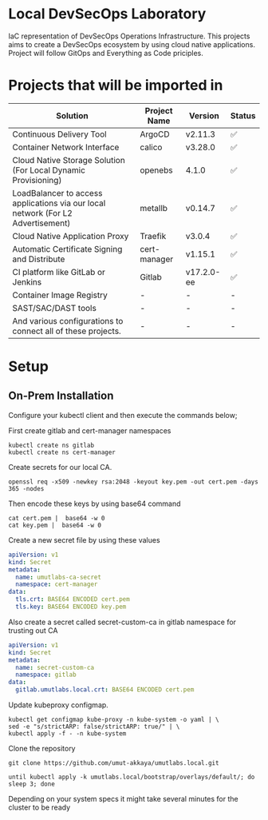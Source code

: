 # Local DevSecOps Laboratory
IaC representation of DevSecOps Operations Infrastructure. This projects aims to create a DevSecOps ecosystem by using cloud native applications. Project will follow GitOps and Everything as Code priciples.

# Projects that will be imported in
| Solution | Project Name | Version | Status |
| ---- | --- | --- | --- |
| Continuous Delivery Tool | ArgoCD | v2.11.3 | :white_check_mark: |
| Container Network Interface | calico | v3.28.0 | :white_check_mark: |
| Cloud Native Storage Solution (For Local Dynamic Provisioning) | openebs | 4.1.0 | :white_check_mark:|
| LoadBalancer to access applications via our local network (For L2 Advertisement) | metallb | v0.14.7 | :white_check_mark: |
| Cloud Native Application Proxy | Traefik | v3.0.4 | :white_check_mark: |
| Automatic Certificate Signing and Distribute | cert-manager | v1.15.1 | :white_check_mark:  |
| CI platform like GitLab or Jenkins | Gitlab | v17.2.0-ee | :white_check_mark: |
| Container Image Registry | - | - | - |
| SAST/SAC/DAST tools | - | - | - |
| And various configurations to connect all of these projects. | - | - | - |

# Setup
## On-Prem Installation
Configure your kubectl client and then execute the commands below;

First create gitlab and cert-manager namespaces
```shell
kubectl create ns gitlab
kubectl create ns cert-manager
```
Create secrets for our local CA.
```shell
openssl req -x509 -newkey rsa:2048 -keyout key.pem -out cert.pem -days 365 -nodes
```
Then encode these keys by using base64 command

```shell
cat cert.pem |  base64 -w 0
cat key.pem |  base64 -w 0
```
Create a new secret file by using these values

```yaml
apiVersion: v1
kind: Secret
metadata:
  name: umutlabs-ca-secret
  namespace: cert-manager
data:
  tls.crt: BASE64 ENCODED cert.pem
  tls.key: BASE64 ENCODED key.pem
```
Also create a secret called secret-custom-ca in gitlab namespace for trusting out CA

```yaml
apiVersion: v1
kind: Secret
metadata:
  name: secret-custom-ca
  namespace: gitlab
data:
  gitlab.umutlabs.local.crt: BASE64 ENCODED cert.pem
```
Update kubeproxy configmap.
```shell
kubectl get configmap kube-proxy -n kube-system -o yaml | \
sed -e "s/strictARP: false/strictARP: true/" | \
kubectl apply -f - -n kube-system
```
Clone the repository

```shell
git clone https://github.com/umut-akkaya/umutlabs.local.git
```
```shell
until kubectl apply -k umutlabs.local/bootstrap/overlays/default/; do sleep 3; done
```

Depending on your system specs it might take several minutes for the cluster to be ready
